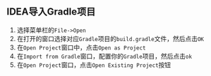 ## IDEA导入Gradle项目

1. 选择菜单栏的`File->Open`
2. 在打开的窗口选择对应`Gradle`项目的`build.gradle`文件，然后点击`OK`
3. 在`Open Project`窗口中，点击`Open as Project`
4. 在`Import from Gradle`窗口，配置你的`Gradle`项目，然后点击`ok`
5. 在`Open Project`窗口，点击`Open Existing Project`按钮

